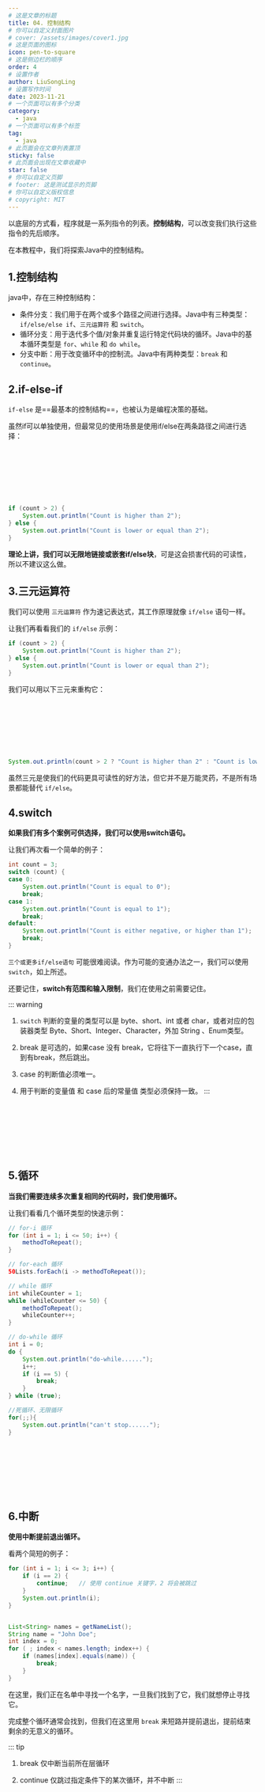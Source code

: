 ```yaml
---
# 这是文章的标题
title: 04. 控制结构
# 你可以自定义封面图片
# cover: /assets/images/cover1.jpg
# 这是页面的图标
icon: pen-to-square
# 这是侧边栏的顺序
order: 4
# 设置作者
author: LiuSongLing
# 设置写作时间
date: 2023-11-21
# 一个页面可以有多个分类
category:
  - java
# 一个页面可以有多个标签
tag:
  - java
# 此页面会在文章列表置顶
sticky: false
# 此页面会出现在文章收藏中
star: false
# 你可以自定义页脚
# footer: 这是测试显示的页脚
# 你可以自定义版权信息
# copyright: MIT
---
```


以底层的方式看，程序就是一系列指令的列表。**控制结构**，可以改变我们执行这些指令的先后顺序。

在本教程中，我们将探索Java中的控制结构。
<!-- more -->

## 1.控制结构

java中，存在三种控制结构：

- 条件分支：我们用于在两个或多个路径之间进行选择。Java中有三种类型：`if/else/else if`、`三元运算符` 和 `switch`。
- 循环分支：用于迭代多个值/对象并重复运行特定代码块的循环。Java中的基本循环类型是 `for`、`while` 和 `do while`。
- 分支中断：用于改变循环中的控制流。Java中有两种类型：`break` 和 `continue`。


## 2.if-else-if

`if-else` 是==最基本的控制结构==，也被认为是编程决策的基础。

虽然if可以单独使用，但最常见的使用场景是使用if/else在两条路径之间进行选择：

<br/><br/><br/><br/><br/><br/>


```java
if (count > 2) {
    System.out.println("Count is higher than 2");
} else {
    System.out.println("Count is lower or equal than 2");
}
```

**理论上讲，我们可以无限地链接或嵌套if/else块**，可是这会损害代码的可读性，所以不建议这么做。


## 3.三元运算符

我们可以使用 `三元运算符` 作为速记表达式，其工作原理就像 `if/else` 语句一样。

让我们再看看我们的 `if/else` 示例：

```java
if (count > 2) {
    System.out.println("Count is higher than 2");
} else {
    System.out.println("Count is lower or equal than 2");
}
```

我们可以用以下三元来重构它：

<br/><br/><br/><br/><br/><br/>


```java
System.out.println(count > 2 ? "Count is higher than 2" : "Count is lower or equal than 2");
```

虽然三元是使我们的代码更具可读性的好方法，但它并不是万能灵药，不是所有场景都能替代 `if/else`。

## 4.switch

**如果我们有多个案例可供选择，我们可以使用switch语句。**

让我们再次看一个简单的例子：

```java
int count = 3;
switch (count) {
case 0:
    System.out.println("Count is equal to 0");
    break;
case 1:
    System.out.println("Count is equal to 1");
    break;
default:
    System.out.println("Count is either negative, or higher than 1");
    break;
}
```

`三个或更多if/else语句` 可能很难阅读。作为可能的变通办法之一，我们可以使用 `switch`，如上所述。

还要记住，**switch有范围和输入限制**，我们在使用之前需要记住。


::: warning

1. `switch` 判断的变量的类型可以是 byte、short、int 或者 char，或者对应的包装器类型 Byte、Short、Integer、Character，外加 String 、Enum类型。

2. break 是可选的，如果case 没有 break，它将往下一直执行下一个case，直到有break，然后跳出。

3. case 的判断值必须唯一。

4. 用于判断的变量值 和 case 后的常量值 类型必须保持一致。
:::

<br/><br/><br/><br/><br/><br/>

## 5.循环

**当我们需要连续多次重复相同的代码时，我们使用循环。**

让我们看看几个循环类型的快速示例：

```java
// for-i 循环
for (int i = 1; i <= 50; i++) {
    methodToRepeat();
}

// for-each 循环
50Lists.forEach(i -> methodToRepeat());

// while 循环
int whileCounter = 1;
while (whileCounter <= 50) {
    methodToRepeat();
    whileCounter++;
}

// do-while 循环
int i = 0;
do {
    System.out.println("do-while......");
    i++;
    if (i == 5) {
        break;
    }
} while (true);

//死循环、无限循环
for(;;){
    System.out.println("can't stop......");
}

```

<br/><br/><br/><br/><br/><br/>

## 6.中断

**使用中断提前退出循环。**

看两个简短的例子：
```java
for (int i = 1; i <= 3; i++) {
    if (i == 2) {
        continue;   // 使用 continue 关键字，2 将会被跳过
    }
    System.out.println(i);
}


List<String> names = getNameList();
String name = "John Doe";
int index = 0;
for ( ; index < names.length; index++) {
    if (names[index].equals(name)) {
        break;
    }
}
```

在这里，我们正在名单中寻找一个名字，一旦我们找到了它，我们就想停止寻找它。

完成整个循环通常会找到，但我们在这里用 `break` 来短路并提前退出，提前结束剩余的无意义的循环。

::: tip
1. break 仅中断当前所在层循环

2. continue 仅跳过指定条件下的某次循环，并不中断
:::